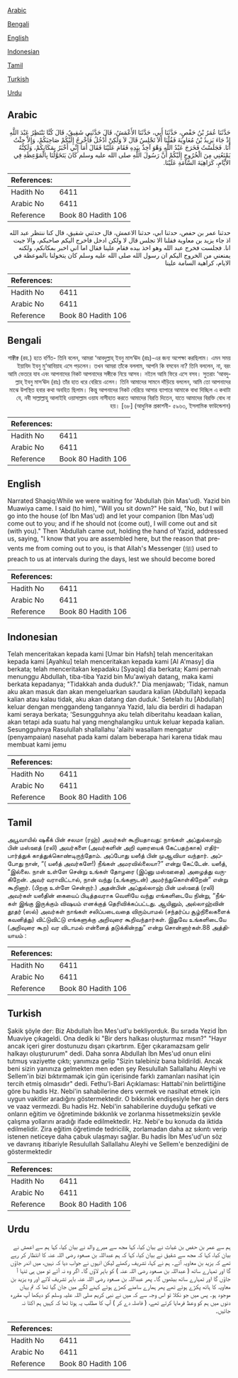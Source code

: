[Arabic](#arabic)

[Bengali](#bengali)

[English](#english)

[Indonesian](#indonesian)

[Tamil](#tamil)

[Turkish](#turkish)

[Urdu](#urdu)

## Arabic


<div dir="rtl" lang="ar" style={{fontSize:'larger',backgroundColor:'#f8f9fa',padding:20}}>
حَدَّثَنَا عُمَرُ بْنُ حَفْصٍ، حَدَّثَنَا أَبِي، حَدَّثَنَا الأَعْمَشُ، قَالَ حَدَّثَنِي شَقِيقٌ، قَالَ كُنَّا نَنْتَظِرُ عَبْدَ اللَّهِ إِذْ جَاءَ يَزِيدُ بْنُ مُعَاوِيَةَ فَقُلْنَا أَلاَ تَجْلِسُ قَالَ لاَ وَلَكِنْ أَدْخُلُ فَأُخْرِجُ إِلَيْكُمْ صَاحِبَكُمْ، وَإِلاَّ جِئْتُ أَنَا‏.‏ فَجَلَسْتُ فَخَرَجَ عَبْدُ اللَّهِ وَهْوَ آخِذٌ بِيَدِهِ فَقَامَ عَلَيْنَا فَقَالَ أَمَا إِنِّي أَخْبَرُ بِمَكَانِكُمْ، وَلَكِنَّهُ يَمْنَعُنِي مِنَ الْخُرُوجِ إِلَيْكُمْ أَنَّ رَسُولَ اللَّهِ صلى الله عليه وسلم كَانَ يَتَخَوَّلُنَا بِالْمَوْعِظَةِ فِي الأَيَّامِ، كَرَاهِيَةَ السَّآمَةِ عَلَيْنَا‏.‏
</div>
<div style={{backgroundColor:'#f8f9fa',padding:20, marginBottom: 10}}><table> <thead> <tr> <th>References:</th> <th></th> </tr> </thead> <tbody><tr><td>Hadith No</td><td>6411</td></tr><tr><td>Arabic No</td><td>6411</td></tr><tr><td>Reference</td><td>Book 80 Hadith 106</td></tr></tbody></table></div>


<div dir="rtl" lang="ar" style={{fontSize:'larger',backgroundColor:'#f8f9fa',padding:20}}>
حدثنا عمر بن حفص، حدثنا ابي، حدثنا الاعمش، قال حدثني شقيق، قال كنا ننتظر عبد الله اذ جاء يزيد بن معاوية فقلنا الا تجلس قال لا ولكن ادخل فاخرج اليكم صاحبكم، والا جيت انا. فجلست فخرج عبد الله وهو اخذ بيده فقام علينا فقال اما اني اخبر بمكانكم، ولكنه يمنعني من الخروج اليكم ان رسول الله صلى الله عليه وسلم كان يتخولنا بالموعظة في الايام، كراهية السامة علينا
</div>
<div style={{backgroundColor:'#f8f9fa',padding:20, marginBottom: 10}}><table> <thead> <tr> <th>References:</th> <th></th> </tr> </thead> <tbody><tr><td>Hadith No</td><td>6411</td></tr><tr><td>Arabic No</td><td>6411</td></tr><tr><td>Reference</td><td>Book 80 Hadith 106</td></tr></tbody></table></div>

## Bengali


<div dir="rtl" lang="bn" style={{fontSize:'larger',backgroundColor:'#f8f9fa',padding:20}}>
শাক্বীক্ব (রহ.) হতে বর্ণিত- তিনি বলেন, আমরা ‘আবদুল্লাহ্ ইবনু মাস‘ঊদ (রাঃ)-এর জন্য অপেক্ষা করছিলাম। এমন সময় ইয়াযিদ ইবনু মু‘আবিয়াহ এসে পড়লেন। তখন আমরা তাঁকে বললাম, আপনি কি বসবেন না? তিনি বললেন, না, বরং আমি ভেতরে যাব এবং আপনাদের নিকট আপনাদের সঙ্গীকে নিয়ে আসব। নইলে আমি ফিরে এসে বসব। সুতরাং ‘আবদুল্লাহ্ ইবনু মাস‘ঊদ (রাঃ) তাঁর হাত ধরে বেরিয়ে এলেন। তিনি আমাদের সামনে দাঁড়িয়ে বললেন, আমি তো আপনাদের মাঝে উপস্থিত হবার কথা অবহিত ছিলাম। কিন্তু আপনাদের নিকট বেরিয়ে আসার ব্যাপারে আমাকে বাধা দিচ্ছিল এ কথাটা যে, নবী সাল্লাল্লাহু আলাইহি ওয়াসাল্লাম ওয়ায নাসীহাত করতে আমাদের বিরতি দিতেন, যাতে আমাদের বিরক্তি বোধ না হয়। [৬৮] (আধুনিক প্রকাশনী- ৫৯৬৩, ইসলামিক ফাউন্ডেশন)
</div>
<div style={{backgroundColor:'#f8f9fa',padding:20, marginBottom: 10}}><table> <thead> <tr> <th>References:</th> <th></th> </tr> </thead> <tbody><tr><td>Hadith No</td><td>6411</td></tr><tr><td>Arabic No</td><td>6411</td></tr><tr><td>Reference</td><td>Book 80 Hadith 106</td></tr></tbody></table></div>

## English


<div dir="ltr" lang="en" style={{fontSize:'larger',backgroundColor:'#f8f9fa',padding:20}}>
Narrated Shaqiq:While we were waiting for 'Abdullah (bin Mas'ud). Yazid bin Muawiya came. I said (to him), "Will you sit down?" He said, "No, but I will go into the house (of Ibn Mas'ud) and let your companion (Ibn Mas'ud) come out to you; and if he should not (come out), I will come out and sit (with you)." Then 'Abdullah came out, holding the hand of Yazid, addressed us, saying, "I know that you are assembled here, but the reason that prevents me from coming out to you, is that Allah's Messenger (ﷺ) used to preach to us at intervals during the days, lest we should become bored
</div>
<div style={{backgroundColor:'#f8f9fa',padding:20, marginBottom: 10}}><table> <thead> <tr> <th>References:</th> <th></th> </tr> </thead> <tbody><tr><td>Hadith No</td><td>6411</td></tr><tr><td>Arabic No</td><td>6411</td></tr><tr><td>Reference</td><td>Book 80 Hadith 106</td></tr></tbody></table></div>

## Indonesian


<div dir="ltr" lang="id" style={{fontSize:'larger',backgroundColor:'#f8f9fa',padding:20}}>
Telah menceritakan kepada kami [Umar bin Hafsh] telah menceritakan kepada kami [Ayahku] telah menceritakan kepada kami [Al A'masy] dia berkata; telah menceritakan kepadaku [Syaqiq] dia berkata; Kami pernah menunggu Abdullah, tiba-tiba Yazid bin Mu'awiyah datang, maka kami berkata kepadanya; "Tidakkah anda duduk?." Dia menjawab; 'Tidak, namun aku akan masuk dan akan mengeluarkan saudara kalian (Abdullah) kepada kalian atau kalau tidak, aku akan datang dan duduk.' Setelah itu [Abdullah] keluar dengan menggandeng tangannya Yazid, lalu dia berdiri di hadapan kami seraya berkata; 'Sesungguhnya aku telah diberitahu keadaan kalian, akan tetapi ada suatu hal yang menghalangiku untuk keluar kepada kalian. Sesungguhnya Rasulullah shallallahu 'alaihi wasallam mengatur (penyampaian) nasehat pada kami dalam beberapa hari karena tidak mau membuat kami jemu
</div>
<div style={{backgroundColor:'#f8f9fa',padding:20, marginBottom: 10}}><table> <thead> <tr> <th>References:</th> <th></th> </tr> </thead> <tbody><tr><td>Hadith No</td><td>6411</td></tr><tr><td>Arabic No</td><td>6411</td></tr><tr><td>Reference</td><td>Book 80 Hadith 106</td></tr></tbody></table></div>

## Tamil


<div dir="ltr" lang="ta" style={{fontSize:'larger',backgroundColor:'#f8f9fa',padding:20}}>
அபூவாயில் ஷகீக் பின் சலமா (ரஹ்) அவர்கள் கூறியதாவது: நாங்கள் அப்துல்லாஹ் பின் மஸ்ஊத் (ரலி) அவர்களை (அவர்களின் அறி வுரையைக் கேட்பதற்காக) எதிர்பார்த்துக் காத்துக்கொண்டிருந்தோம். அப்போது யஸீத் பின் முஆவியா வந்தார். அப்போது நான், “( யஸீத் அவர்களே!) நீங்கள் அமரவில்லையா?” என்று கேட்டேன். யஸீத், “இல்லை. நான் உள்ளே சென்று உங்கள் தோழரை (இப்னு மஸ்ஊதை) அழைத்து வருகிறேன். அவர் வராவிட்டால், நான் வந்து (உங்களுடன்) அமர்ந்துகொள்கிறேன்” என்று கூறினார். (பிறகு உள்ளே சென்றார்.) அதன்பின் அப்துல்லாஹ் பின் மஸ்ஊத் (ரலி) அவர்கள் யஸீதின் கையைப் பிடித்தவராக வெளியே வந்து எங்களிடையே நின்று, “நீங்கள் இங்கு இருக்கும் விஷயம் எனக்குத் தெரிவிக்கப்பட்டது. ஆயினும், அல்லாஹ்வின் தூதர் (ஸல்) அவர்கள் நாங்கள் சலிப்படைவதை விரும்பாமல் (சந்தர்ப்ப சூழ்நிலைகளைக் கவனித்து) விட்டுவிட்டு எங்களுக்கு அறிவுரை கூறிவந்தார்கள். இதுவே உங்களிடையே (அறிவுரை கூற) வர விடாமல் என்னைத் தடுக்கின்றது” என்று சொன்னார்கள்.88 அத்தியாயம் :
</div>
<div style={{backgroundColor:'#f8f9fa',padding:20, marginBottom: 10}}><table> <thead> <tr> <th>References:</th> <th></th> </tr> </thead> <tbody><tr><td>Hadith No</td><td>6411</td></tr><tr><td>Arabic No</td><td>6411</td></tr><tr><td>Reference</td><td>Book 80 Hadith 106</td></tr></tbody></table></div>

## Turkish


<div dir="ltr" lang="tr" style={{fontSize:'larger',backgroundColor:'#f8f9fa',padding:20}}>
Şakik şöyle der: Biz Abdullah İbn Mes'ud'u bekliyorduk. Bu sırada Yezid İbn Muaviye çıkageldi. Ona dedik ki "Bir ders halkası oluşturmaz mısın?" "Hayır ancak içeri girer dostunuzu dışarı çıkartırım. Eğer çıkaramazsam gelir halkayı oluştururum" dedi. Daha sonra Abdullah İbn Mes'ud onun elini tutmuş vaziyette çıktı; yanımıza gelip "Sizin talebiniz bana bildirildi. Ancak beni sizin yanınıza gelmekten men eden şey Resulullah Sallallahu Aleyhi ve Sellem'in bizi bıktırmamak için gün içerisinde farklı zamanları nasihat için tercih etmiş olmasıdır" dedi. Fethu'l-Bari Açıklaması: Hattabi'nin belirttiğine göre bu hadis Hz. Nebi'in sahabilerine ders vermek ve nasihat etmek için uygun vakitler aradığını göstermektedir. O bıkkınlık endişesiyle her gün ders ve vaaz vermezdi. Bu hadis Hz. Nebi'in sahabilerine duyduğu şefkati ve onların eğitim ve öğretiminde bıkkınlık ve zorlanma hissetmeksizin şevkle çalışma yollarını aradığı ifade edilmektedir. Hz. Nebi'e bu konuda da iktida edilmelidir. Zira eğitim öğretimde tedricilik, zorlamadan daha az sıkıntı verip istenen neticeye daha çabuk ulaşmayı sağlar. Bu hadis İbn Mes'ud'un söz ve davranış itibariyle Resulullah Sallallahu Aleyhi ve Sellem'e benzediğini de göstermektedir
</div>
<div style={{backgroundColor:'#f8f9fa',padding:20, marginBottom: 10}}><table> <thead> <tr> <th>References:</th> <th></th> </tr> </thead> <tbody><tr><td>Hadith No</td><td>6411</td></tr><tr><td>Arabic No</td><td>6411</td></tr><tr><td>Reference</td><td>Book 80 Hadith 106</td></tr></tbody></table></div>

## Urdu


<div dir="rtl" lang="ur" style={{fontSize:'larger',backgroundColor:'#f8f9fa',padding:20}}>
ہم سے عمر بن حفص بن غیاث نے بیان کیا، کہا مجھ سے میرے والد نے بیان کیا، کہا ہم سے اعمش نے بیان کیا، کہا کہ مجھ سے شقیق نے بیان کیا، کہا کہ ہم عبداللہ بن مسعود رضی اللہ عنہ کا انتظار کر رہے تھے کہ یزید بن معاویہ آئے۔ ہم نے کہا، تشریف رکھئے لیکن انہوں نے جواب دیا کہ نہیں، میں اندر جاؤں گا اور تمہارے ساتھ ( عبداللہ بن مسعود رضی اللہ عنہ ) کو باہر لاؤں گا۔ اگر وہ نہ آئے تو میں ہی تنہا آ جاؤں گا اور تمہارے ساتھ بیٹھوں گا۔ پھر عبداللہ بن مسعود رضی اللہ عنہ باہر تشریف لائے اور وہ یزید بن معاویہ کا ہاتھ پکڑے ہوئے تھے پھر ہمارے سامنے کھڑے ہوئے کہنے لگے میں جان گیا تھا کہ تم یہاں موجود ہو۔ پس میں جو نکلا تو اس وجہ سے کہ میں نے نبی کریم صلی اللہ علیہ وسلم کو دیکھا آپ مقررہ دنوں میں ہم کو وعظ فرمایا کرتے تھے، ( فاصلہ دے کر ) آپ کا مطلب یہ ہوتا تھا کہ کہیں ہم اکتا نہ جائیں۔
</div>
<div style={{backgroundColor:'#f8f9fa',padding:20, marginBottom: 10}}><table> <thead> <tr> <th>References:</th> <th></th> </tr> </thead> <tbody><tr><td>Hadith No</td><td>6411</td></tr><tr><td>Arabic No</td><td>6411</td></tr><tr><td>Reference</td><td>Book 80 Hadith 106</td></tr></tbody></table></div>